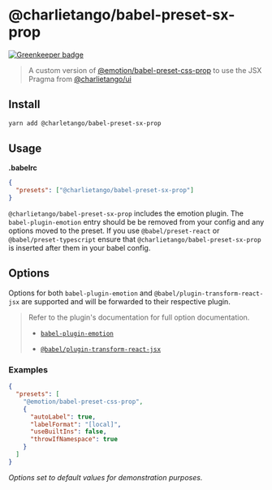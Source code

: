# @charlietango/babel-preset-sx-prop

[![Greenkeeper badge](https://badges.greenkeeper.io/charlie-tango/babel-preset-sx-prop.svg)](https://greenkeeper.io/)

> A custom version of
> [@emotion/babel-preset-css-prop](https://github.com/emotion-js/emotion/tree/master/packages/babel-preset-css-prop)
> to use the JSX Pragma from [@charlietango/ui](https://github.com/charlie-tango/ui)

## Install

```bash
yarn add @charletango/babel-preset-sx-prop
```

## Usage

**.babelrc**

```json
{
  "presets": ["@charlietango/babel-preset-sx-prop"]
}
```

`@charlietango/babel-preset-sx-prop` includes the emotion plugin. The `babel-plugin-emotion` entry
should be be removed from your config and any options moved to the preset. If you use
`@babel/preset-react` or `@babel/preset-typescript` ensure that `@charlietango/babel-preset-sx-prop`
is inserted after them in your babel config.

## Options

Options for both `babel-plugin-emotion` and `@babel/plugin-transform-react-jsx` are supported and will be forwarded to their respective plugin.

> Refer to the plugin's documentation for full option documentation.
>
> - [`babel-plugin-emotion`](https://emotion.sh/docs/babel)
>
> - [`@babel/plugin-transform-react-jsx`](https://babeljs.io/docs/en/next/babel-plugin-transform-react-jsx)

### Examples

```json
{
  "presets": [
    "@emotion/babel-preset-css-prop",
    {
      "autoLabel": true,
      "labelFormat": "[local]",
      "useBuiltIns": false,
      "throwIfNamespace": true
    }
  ]
}
```

_Options set to default values for demonstration purposes._